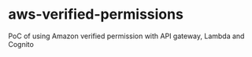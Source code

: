 # aws-verified-permissions
PoC of using Amazon verified permission with API gateway, Lambda and Cognito
